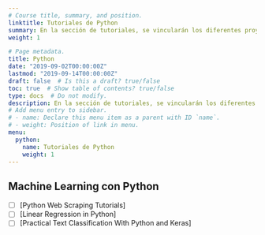 ```yaml
---
# Course title, summary, and position.
linktitle: Tutoriales de Python
summary: En la sección de tutoriales, se vincularán los diferentes proyectos realizados, así como los tutoriales de IoT, Raspberry, Python, R, Machine Learning, además de analítica avanzada de datos.
weight: 1

# Page metadata.
title: Python
date: "2019-09-02T00:00:00Z"
lastmod: "2019-09-14T00:00:00Z"
draft: false  # Is this a draft? true/false
toc: true  # Show table of contents? true/false
type: docs  # Do not modify.
description: En la sección de tutoriales, se vincularán los diferentes proyectos realizados, así como los tutoriales de IoT, Raspberry, Python, R, Machine Learning, además de analítica avanzada de datos.
# Add menu entry to sidebar.
# - name: Declare this menu item as a parent with ID `name`.
# - weight: Position of link in menu.
menu:
  python:
    name: Tutoriales de Python
    weight: 1
---
```


## Machine Learning con Python

* [ ] [Python Web Scraping Tutorials]
* [ ] [Linear Regression in Python]
* [ ] [Practical Text Classification With Python and Keras]
